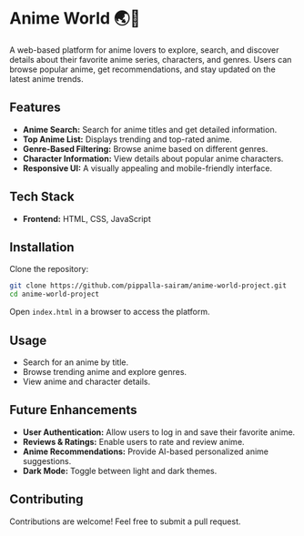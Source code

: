 # Anime World 🌏🎌

A web-based platform for anime lovers to explore, search, and discover details about their favorite anime series, characters, and genres. Users can browse popular anime, get recommendations, and stay updated on the latest anime trends.

## Features

- **Anime Search:** Search for anime titles and get detailed information.
- **Top Anime List:** Displays trending and top-rated anime.
- **Genre-Based Filtering:** Browse anime based on different genres.
- **Character Information:** View details about popular anime characters.
- **Responsive UI:** A visually appealing and mobile-friendly interface.

## Tech Stack

- **Frontend:** HTML, CSS, JavaScript    

## Installation

Clone the repository:

   ```sh
   git clone https://github.com/pippalla-sairam/anime-world-project.git
   cd anime-world-project
   ```

Open `index.html` in a browser to access the platform.

## Usage

- Search for an anime by title.
- Browse trending anime and explore genres.
- View anime and character details.

## Future Enhancements

- **User Authentication:** Allow users to log in and save their favorite anime.
- **Reviews & Ratings:** Enable users to rate and review anime.
- **Anime Recommendations:** Provide AI-based personalized anime suggestions.
- **Dark Mode:** Toggle between light and dark themes.

## Contributing

Contributions are welcome! Feel free to submit a pull request.

